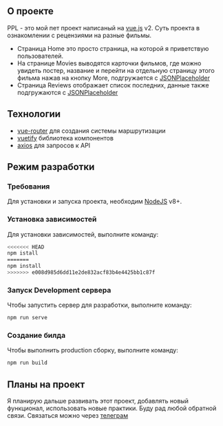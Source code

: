 ## О проекте
PPL - это мой пет проект написаный на [vue.js](https://v2.vuejs.org/) v2. Суть проекта в ознакомлении с рецензиями на разные фильмы.

- Страница Home это просто страница, на которой я приветствую пользователей.
- На странице Movies выводятся карточки фильмов, где можно увидеть постер, название и перейти на отдельную страницу этого фильма нажав на кнопку More, подгружается с [JSONPlaceholder](https://jsonplaceholder.typicode.com/)
- Страница Reviews отображает список последних, данные также подгружаются с [JSONPlaceholder](https://jsonplaceholder.typicode.com/)

## Технологии
- [vue-router](https://router.vuejs.org/) для создания системы маршрутизации
- [vuetify](https://v2.vuetifyjs.com/en/) библиотека компонентов
- [axios](https://axios-http.com/) для запросов к API

## Режим разработки

### Требования
Для установки и запуска проекта, необходим [NodeJS](https://nodejs.org/) v8+.

### Установка зависимостей
Для установки зависимостей, выполните команду:
```sh
<<<<<<< HEAD
npm istall
=======
npm install
>>>>>>> e008d985d6dd11e2de832acf83b4e4425bb1c87f
```

### Запуск Development сервера
Чтобы запустить сервер для разработки, выполните команду:
```sh
npm run serve
```

### Создание билда
Чтобы выполнить production сборку, выполните команду:
```sh
npm run build
```
## Планы на проект
Я планирую дальше развивать этот проект, добавлять новый функционал, использовать новые практики.
Буду рад любой обратной связи. Связаться можно через [телеграм](https://t.me/leptyagin)
